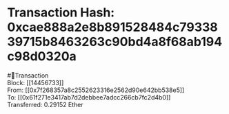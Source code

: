 
Transaction Hash: 0xcae888a2e8b891528484c7933839715b8463263c90bd4a8f68ab194c98d0320a
====================================================================================
  
#💸Transaction  
Block: [[14456733]]  
From: [[0x7f268357a8c2552623316e2562d90e642bb538e5]]  
To: [[0x61f271e3417ab7d2debbee7adcc266cb7fc2d4b0]]  
Transferred: 0.29152 Ether